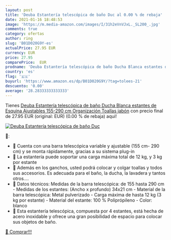 ```yaml
---
layout: post
title: 'Deuba Estantería telescópica de baño Duc al 0.00 % de rebaja'
date: 2021-01-16 18:48:53
image: 'https://m.media-amazon.com/images/I/31h2eVnVJxL._SL200_.jpg'
comments: true
category: ofertas
author: ring
slug: 'B01D020G9Y-es'
actualPrice: 27.95 EUR
currency: EUR
price: 27.95
comparePrice:  EUR
prodname: 'Deuba Estantería telescópica de baño Ducha Blanca estantes de Esquina Ajustables 155-290 cm Organización Toallas jabón'
country: 'es'
flag: '🇪🇸'
buyurl: 'https://www.amazon.es/dp/B01D020G9Y/?tag=tolees-21'
descuento: '0.00'
average: '28.28333333333333'
---
```


Tienes [Deuba Estantería telescópica de baño Ducha Blanca estantes de Esquina Ajustables 155-290 cm Organización Toallas jabón](https://www.amazon.es/dp/B01D020G9Y/?tag=tolees-21) con precio final de  27.95 EUR (original:  EUR) (0.00 %  de rebaja) aqui!

[![Deuba Estantería telescópica de baño Duc](https://m.media-amazon.com/images/I/31h2eVnVJxL._SL200_.jpg)](https://www.amazon.es/dp/B01D020G9Y/?tag=tolees-21)

🔎:

- 🚿 Cuenta con una barra telescópica variable y ajustable (155 cm- 290 cm) y se monta rápidamente, gracias a su sistema plug-in
- 🚿 La estantería puede soportar una carga máxima total de 12 kg, y 3 kg por estante
- 🚿 Además en los ganchos, usted podrá colocar y colgar toallas y todos sus accesorios. Es adecuada para el baño, la ducha, la lavadera y tantos otros....
- 🚿 Datos técnicos: Medidas de la barra telescópica: de 155 hasta 290 cm - Medidas de los estantes: (Ancho x profundo) 34x21 cm - Material de la barra telescópica: Metal pulverizado - Carga máxima de hasta 12 kg (3 kg por estante) - Material del estante: 100 % Poliprópileno - Color: blanco
- 🚿 Esta estantería telescópica, compuesta por 4 estantes, está hecha de acero inoxidable y ofrece una gran posibilidad de espacio para colocar sus objetos de baño.

[🛒 Comprar!!!](https://www.amazon.es/dp/B01D020G9Y/?tag=tolees-21)

